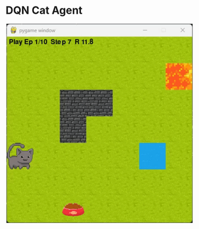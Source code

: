 # DQN Cat Agent

<p align="center">
  <img src="Gif.gif" alt="Description of GIF" width="500"/>
</p>
